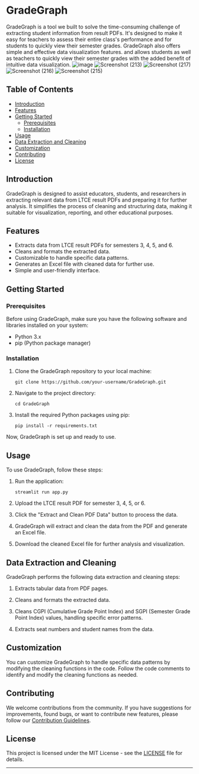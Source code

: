 # GradeGraph

GradeGraph is a tool we built to solve the time-consuming challenge of extracting student information from result PDFs. It's designed to make it easy for teachers to assess their entire class's performance and for students to quickly view their semester grades. GradeGraph also offers simple and effective data visualization features. and allows students as well as teachers to quickly view their semester grades with the added benefit of intuitive data visualization.
![image](https://github.com/user-attachments/assets/58e23744-dc48-4035-9565-e9cf93651dc0)
![Screenshot (213)](https://github.com/user-attachments/assets/7b5470fe-dfd5-40d5-9783-32391f41a3cc)
![Screenshot (217)](https://github.com/user-attachments/assets/c168b76f-42c3-4715-904f-c722b180629b)
![Screenshot (216)](https://github.com/user-attachments/assets/cdc023f5-9111-49ec-a5b8-13f2da04d81e)
![Screenshot (215)](https://github.com/user-attachments/assets/03088656-bbb6-4246-bb87-ea8b7916cdd3)

## Table of Contents

- [Introduction](#introduction)
- [Features](#features)
- [Getting Started](#getting-started)
  - [Prerequisites](#prerequisites)
  - [Installation](#installation)
- [Usage](#usage)
- [Data Extraction and Cleaning](#data-extraction-and-cleaning)
- [Customization](#customization)
- [Contributing](#contributing)
- [License](#license)

## Introduction

GradeGraph is designed to assist educators, students, and researchers in extracting relevant data from LTCE result PDFs and preparing it for further analysis. It simplifies the process of cleaning and structuring data, making it suitable for visualization, reporting, and other educational purposes.

## Features

- Extracts data from LTCE result PDFs for semesters 3, 4, 5, and 6.
- Cleans and formats the extracted data.
- Customizable to handle specific data patterns.
- Generates an Excel file with cleaned data for further use.
- Simple and user-friendly interface.

## Getting Started

### Prerequisites

Before using GradeGraph, make sure you have the following software and libraries installed on your system:

- Python 3.x
- pip (Python package manager)

### Installation

1. Clone the GradeGraph repository to your local machine:

   ```shell
   git clone https://github.com/your-username/GradeGraph.git
   ```

2. Navigate to the project directory:

   ```shell
   cd GradeGraph
   ```

3. Install the required Python packages using pip:

   ```shell
   pip install -r requirements.txt
   ```

Now, GradeGraph is set up and ready to use.

## Usage

To use GradeGraph, follow these steps:

1. Run the application:

   ```shell
   streamlit run app.py
   ```

2. Upload the LTCE result PDF for semester 3, 4, 5, or 6.

3. Click the "Extract and Clean PDF Data" button to process the data.

4. GradeGraph will extract and clean the data from the PDF and generate an Excel file.

5. Download the cleaned Excel file for further analysis and visualization.

## Data Extraction and Cleaning

GradeGraph performs the following data extraction and cleaning steps:

1. Extracts tabular data from PDF pages.

2. Cleans and formats the extracted data.
   
3. Cleans CGPI (Cumulative Grade Point Index) and SGPI (Semester Grade Point Index) values, handling specific error patterns.

4. Extracts seat numbers and student names from the data.

## Customization

You can customize GradeGraph to handle specific data patterns by modifying the cleaning functions in the code. Follow the code comments to identify and modify the cleaning functions as needed.

## Contributing

We welcome contributions from the community. If you have suggestions for improvements, found bugs, or want to contribute new features, please follow our [Contribution Guidelines](CONTRIBUTING.md).

## License

This project is licensed under the MIT License - see the [LICENSE](LICENSE) file for details.

---

